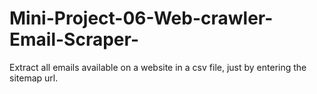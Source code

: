 # Mini-Project-06-Web-crawler-Email-Scraper-

Extract all emails available on a website in a csv file, just by entering the sitemap url.
